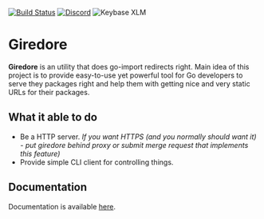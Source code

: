 [![Build Status](https://ci.dev.pztrn.name/api/badges/pztrn/giredore/status.svg)](https://ci.dev.pztrn.name/pztrn/giredore) [![Discord](https://img.shields.io/discord/632359730089689128)](https://discord.gg/qHN6KsD) ![Keybase XLM](https://img.shields.io/keybase/xlm/pztrn)

# Giredore

**Giredore** is an utility that does go-import redirects right. Main idea of this project is to provide easy-to-use yet powerful tool for Go developers to serve they packages right and help them with getting nice and very static URLs for their packages.

## What it able to do

* Be a HTTP server. *If you want HTTPS (and you normally should want it) - put giredore behind proxy or submit merge request that implements this feature)*
* Provide simple CLI client for controlling things.

## Documentation

Documentation is available [here](https://docs.dev.pztrn.name/s/bmdesotu0rrje1og7s5g/giredore).